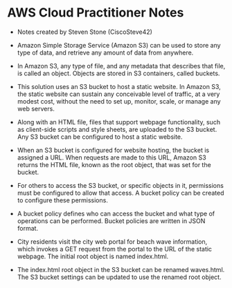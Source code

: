 AWS Cloud Practitioner Notes
============================
* Notes created by Steven Stone (CiscoSteve42)

* Amazon Simple Storage Service (Amazon S3) can be used to store any type of data, and retrieve any amount of data from anywhere.

* In Amazon S3, any type of file, and any metadata that describes that file, is called an object. Objects are stored in S3 containers, called buckets.

* This solution uses an S3 bucket to host a static website. In Amazon S3, the static website can sustain any conceivable level of traffic, at a very modest cost, without the need to set up, monitor, scale, or manage any web servers.

* Along with an HTML file, files that support webpage functionality, such as client-side scripts and style sheets, are uploaded to the S3 bucket. Any S3 bucket can be configured to host a static website.

* When an S3 bucket is configured for website hosting, the bucket is assigned a URL. When requests are made to this URL, Amazon S3 returns the HTML file, known as the root object, that was set for the bucket.

* For others to access the S3 bucket, or specific objects in it, permissions must be configured to allow that access. A bucket policy can be created to configure these permissions.

* A bucket policy defines who can access the bucket and what type of operations can be performed. Bucket policies are written in JSON format.

* City residents visit the city web portal for beach wave information, which invokes a GET request from the portal to the URL of the static webpage. The initial root object is named index.html.

* The index.html root object in the S3 bucket can be renamed waves.html. The S3 bucket settings can be updated to use the renamed root object.
